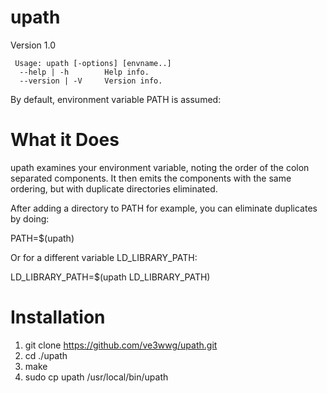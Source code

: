 # upath

Version 1.0

     Usage: upath [-options] [envname..]
      --help | -h        Help info.
      --version | -V     Version info.
 
 By default, environment variable PATH is assumed:
 
 
 # What it Does
 
upath examines your environment variable, noting the order of the colon separated components. It then emits the components with the same ordering, but with duplicate directories eliminated.

After adding a directory to PATH for example, you can eliminate duplicates by doing:

PATH=$(upath)

Or for a different variable LD_LIBRARY_PATH:

LD_LIBRARY_PATH=$(upath LD_LIBRARY_PATH)


# Installation

 1. git clone https://github.com/ve3wwg/upath.git
 1. cd ./upath
 1. make 
 1. sudo cp upath /usr/local/bin/upath
